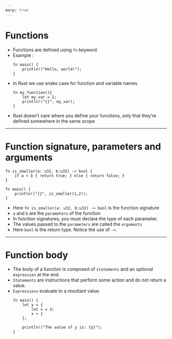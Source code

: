 ```yaml
---
marp: true
---
```


# Functions

- Functions are defined using `fn` keyword
- Example :
    ```
    fn main() {
        println!("Hello, world!");
    }
    ```
- In Rust we use snake case for function and variable names
    ```
    fn my_function(){
        let my_var = 2;
        println!("{}", my_var);
    }
    ```
- Rust doesn’t care where you define your functions, 
    only that they’re defined somewhere in the same scope
---

# Function signature, parameters and arguments
```
fn is_smaller(a: u32, b:u32) -> bool {
    if a < b { return true; } else { return false; }
}

fn main() {
    println!("{}", is_smaller(1,2));
}
```
- Here `fn is_smaller(a: u32, b:u32) -> bool` is the function signature
- `a` and `b` are the `parameters` of the function
- In function signatures, you must declare the type of each parameter. 
- The values passed to the `parameters` are called the `arguments`
- Here `bool` is the return type. Notice the use of `->`.
---

# Function body

- The body of a function is composed of `statements` and an optional `expression` at the end.
- `Statements` are instructions that perform some action and do not return a value.
- `Expressions` evaluate to a resultant value.
    ```
    fn main() {
        let y = {
            let x = 3;
            x + 1
        };

        println!("The value of y is: {y}");
    }
    ```